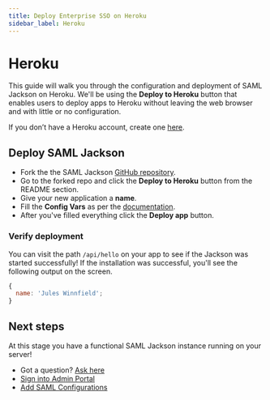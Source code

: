 ```yaml
---
title: Deploy Enterprise SSO on Heroku
sidebar_label: Heroku
---
```


# Heroku

This guide will walk you through the configuration and deployment of SAML Jackson on Heroku. We'll be using the **Deploy to Heroku** button that enables users to deploy apps to Heroku without leaving the web browser and with little or no configuration.

If you don’t have a Heroku account, create one [here](https://signup.heroku.com/).

## Deploy SAML Jackson

- Fork the the SAML Jackson [GitHub repository](https://github.com/boxyhq/jackson/fork).
- Go to the forked repo and click the **Deploy to Heroku** button from the README section.
- Give your new application a **name**.
- Fill the **Config Vars** as per the [documentation](/docs/jackson/deploy/env-variables).
- After you've filled everything click the **Deploy app** button.

### Verify deployment

You can visit the path `/api/hello` on your app to see if the Jackson was started successfully! If the installation was successful, you'll see the following output on the screen.

```javascript
{
  name: 'Jules Winnfield';
}
```

## Next steps

At this stage you have a functional SAML Jackson instance running on your server!

- Got a question? [Ask here](https://discord.gg/uyb7pYt4Pa)
- [Sign into Admin Portal](/docs/admin-portal/overview#authentication-methods)
- [Add SAML Configurations](/docs/admin-portal/enterprise-sso)
